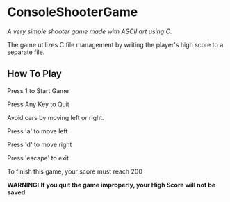 # ConsoleShooterGame
*A very simple shooter game made with ASCII art using C.*

The game utilizes C file management by writing the player's high score to a separate file.
## How To Play
Press 1 to Start Game

Press Any Key to Quit

Avoid cars by moving left or right.

Press 'a' to move left

Press 'd' to move right

Press 'escape' to exit

To finish this game, your score must reach 200

**WARNING: If you quit the game improperly, your High Score will not be saved**
